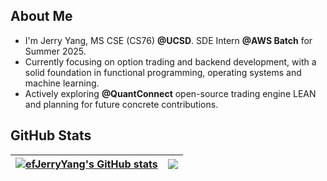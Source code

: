 ## About Me

- I'm Jerry Yang, MS CSE (CS76) **@UCSD**. SDE Intern **@AWS Batch** for Summer 2025.
- Currently focusing on option trading and backend development, with a solid foundation in functional programming, operating systems and machine learning.
- Actively exploring **@QuantConnect** open-source trading engine LEAN and planning for future concrete contributions.

## GitHub Stats

| <a href="https://github.com/efJerryYang/"><img align="center" src="https://github-readme-stats.vercel.app/api?username=efJerryYang&count_private=true&show_icons=true&hide_border=true&theme=default" alt="efJerryYang's GitHub stats" /></a> | <a href="https://github.com/efJerryYang/"><img align="center" src="https://github-readme-stats.vercel.app/api/top-langs/?username=efJerryYang&hide=jupyter%20notebook,assembly,javascript&langs_count=6&layout=compact&hide_border=true" /></a>|
| ----------------- | ----------------- |

<!-- [![Ashutosh's github activity graph](https://github-readme-activity-graph.cyclic.app/graph?username=efJerryYang&theme=github-light&bg_color=fafafa&area=true&area_color=74c1ff)](https://github.com/ashutosh00710/github-readme-activity-graph) -->
<!--
https://github.com/abhisheknaiidu/awesome-github-profile-readme
https://github.com/anuraghazra/github-readme-stats -->
